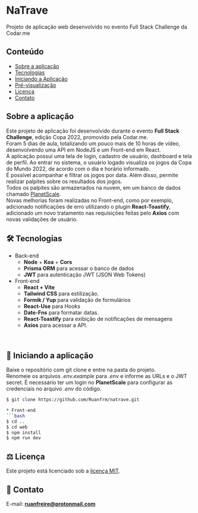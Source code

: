 
# NaTrave
Projeto de aplicação web desenvolvido no evento Full Stack Challenge da Codar.me

## Conteúdo
* [Sobre a aplicação](#sobre-a-aplicação)
* [Tecnologias](#hammer_and_wrench-tecnologias)
* [Iniciando a Aplicação](#car-iniciando-a-aplicação)
* [Pré-visualização](#camera_flash-pré-visualização)
* [Licença](#balance_scale-licença)
* [Contato](#email-contato)

## Sobre a aplicação
Este projeto de aplicação foi desenvolvido durante o evento __Full Stack Challenge__, edição Copa 2022, promovido pela Codar.me.<br />
Foram 5 dias de aula, totalizando um pouco mais de 10 horas de vídeo, desenvolvendo uma API em NodeJS e um Front-end em React.<br />
A aplicação possui uma tela de login, cadastro de usuário, dashboard e tela de perfil. Ao entrar no sistema, o usuário logado visualiza os jogos da Copa do Mundo 2022, de acordo com o dia e horário informado.<br/>
É possível acompanhar e filtrar os jogos por data. Além disso, permite realizar palpites sobre os resultados dos jogos.<br/>
Todos os palpites são armazenados na nuvem, em um banco de dados chamado [PlanetScale](https://planetscale.com).<br />
Novas melhorias foram realizadas no Front-end, como por exemplo, adicionado notificações de erro utilizando o plugin __React-Toastify__, adicionado um novo tratamento nas requisições feitas pelo __Axios__ com novas validações de usuário.<br />


## :hammer_and_wrench: Tecnologias
* Back-end
  * __Node__ + __Koa__ + __Cors__
  * __Prisma ORM__ para acessar o banco de dados
  * __JWT__ para autenticação JWT (JSON Web Tokens)
* Front-end
  * __React + Vite__
  * __Tailwind CSS__ para estilização.
  * __Formik / Yup__ para validação de formulários
  * __React-Use__ para Hooks
  * __Date-Fns__ para formatar datas.
  * __React-Toastify__ para exibição de notificações de mensagens
  * __Axios__ para acessar a API.
<br />

## :car: Iniciando a aplicação
Baixe o repositório com git clone e entre na pasta do projeto.<br/>
Renomeie os arquivos _.env.example_ para _.env_ e informe as URLs e o JWT secret. É necessário ter um login no __PlanetScale__ para configurar as credenciais no arquivo _.env_ do código.<br/>
```bash
$ git clone https://github.com/Ruanfrm/natrave.git

* Front-end
```bash
$ cd ..
$ cd web
$ npm install
$ npm run dev
```



## :balance_scale: Licença
Este projeto está licenciado sob a [licença MIT](LICENSE).

## :email: Contato

E-mail: [**ruanfreire@protonmail.com**](ruanfreire@protonmail.com)
